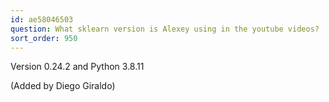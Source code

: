 ```yaml
---
id: ae58046503
question: What sklearn version is Alexey using in the youtube videos?
sort_order: 950
---
```


Version 0.24.2 and Python 3.8.11

(Added by Diego Giraldo)

